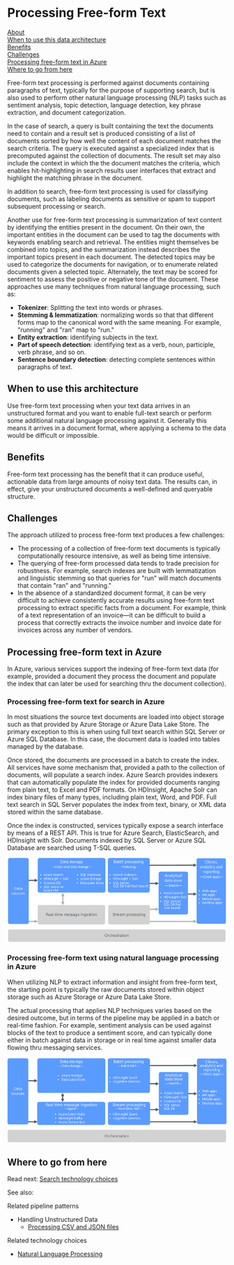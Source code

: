# Processing Free-form Text

[About]()  
[When to use this data architecture](#whentouse)  
[Benefits](#benefits)  
[Challenges](#challenges)  
[Processing free-form text in Azure](#inazure)   
[Where to go from here](#wheretogo)  

<a name="about"></a>
Free-form text processing is performed against documents containing paragraphs of text, typically for the purpose of supporting search, but is also used to perform other natural language processing (NLP) tasks such as sentiment analysis, topic detection, language detection, key phrase extraction, and document categorization.

In the case of search, a query is built containing the text the documents need to contain and a result set is produced consisting of a list of documents sorted by how well the content of each document matches the search criteria. The query is executed against a specialized index that is precomputed against the collection of documents. The result set may also include the context in which the the document matches the criteria, which enables hit-highlighting in search results user interfaces that extract and highlight the matching phrase in the document. 

In addition to search, free-form text processing is used for classifying documents, such as labeling documents as sensitive or spam to support subsequent processing or search. 

Another use for free-form text processing is summarization of text content by identifying the entities present in the document. On their own, the important entities in the document can be used to tag the documents with keywords enabling search and retrieval. The entities might themselves be combined into topics, and the summarization instead describes the important topics present in each document. The detected topics may be used to categorize the documents for navigation, or to enumerate related documents given a selected topic. Alternately, the text may be scored for sentiment to assess the positive or negative tone of the document. These approaches use many techniques from natural language processing, such as: <!--Other lists have a space between the text and the bullets, they also have the terms being defined in bold so I've made this match.-->

- **Tokenizer**: Splitting the text into words or phrases.
- **Stemming & lemmatization**: normalizing words so that that different forms map to the canonical word with the same meaning. For example, "running" and "ran" map to "run." 
- **Entity extraction**: identifying subjects in the text.
- **Part of speech detection**: identifying text as a verb, noun, participle, verb phrase, and so on.
- **Sentence boundary detection**: detecting complete sentences within paragraphs of text.


## <a name="whentouse"></a>When to use this architecture
Use free-form text processing when your text data arrives in an unstructured format and you want to enable full-text search or perform some additional natural language processing against it. Generally this means it arrives in a document format, where applying a schema to the data would be difficult or impossible.

## <a name="benefits"></a>Benefits
Free-form text processing has the benefit that it can produce useful, actionable data from large amounts of noisy text data. The results can, in effect, give your unstructured documents a well-defined and queryable structure.

## <a name="challenges"></a>Challenges
The approach utilized to process free-form text produces a few challenges:

- The processing of a collection of free-form text documents is typically computationally resource intensive, as well as being time intensive.
- The querying of free-form processed data tends to trade precision for robustness. For example, search indexes are built with lemmatization and linguistic stemming so that queries for "run" will match documents that contain "ran" and "running."
- In the absence of a standardized document format, it can be very difficult to achieve consistently accurate results using free-form text processing to extract specific facts from a document. For example, think of a text representation of an invoice&mdash;it can be difficult to build a process that correctly extracts the invoice number and invoice date for invoices across any number of vendors.

## <a name="inazure"></a>Processing free-form text in Azure
In Azure, various services support the indexing of free-form text data (for example, provided a document they process the document and populate the index that can later be used for searching thru the document collection).

### Processing free-form text for search in Azure
In most situations the source text documents are loaded into object storage such as that provided by Azure Storage or Azure Data Lake Store. The primary exception to this is when using full text search within SQL Server or Azure SQL Database. In this case, the document data is loaded into tables managed by the database.

Once stored, the documents are processed in a batch to create the index. All services have some mechanism that, provided a path to the collection of documents, will populate a search index. Azure Search provides indexers that can automatically populate the index for provided documents ranging from plain text, to Excel and PDF formats. On HDInsight, Apache Solr can index binary files of many types, including plain text, Word, and PDF. Full text search in SQL Server populates the index from text, binary, or XML data stored within the same database. 

Once the index is constructed, services typically expose a search interface by means of a REST API. This is true for Azure Search, ElasticSearch, and HDInsight with Solr. Documents indexed by SQL Server or Azure SQL Database are searched using T-SQL queries. 

![Processing free-form text in Azure](./images/free-form-text-pipeline.png) <!--VM should be spelled out as virtual machine. There should be a comma after analytics in the far right box.-->


### Processing free-form text using natural language processing in Azure
When utilizing NLP to extract information and insight from free-form text, the starting point is typically the raw documents stored within object storage such as Azure Storage or Azure Data Lake Store. 

The actual processing that applies NLP techniques varies based on the desired outcome, but in terms of the pipeline may be applied in a batch or real-time fashion. For example, sentiment analysis can be used against blocks of the text to produce a sentiment score, and can typically done either in batch against data in storage or in real time against smaller data flowing thru messaging services. 

![Using NLP with free-form text in Azure](./images/nlp-pipeline.png) <!-- see previous comment about comment after analytics. This should match whatever you decided.-->

## <a name="wheretogo"></a>Where to go from here
Read next:
[Search technology choices](../technology-choices/search-options.md)

See also:

Related pipeline patterns
- Handling Unstructured Data
    - [Processing CSV and JSON files](./processing-csv-and-json-files.md)

Related technology choices
- [Natural Language Processing](../technology-choices/natural-language-processing.md)